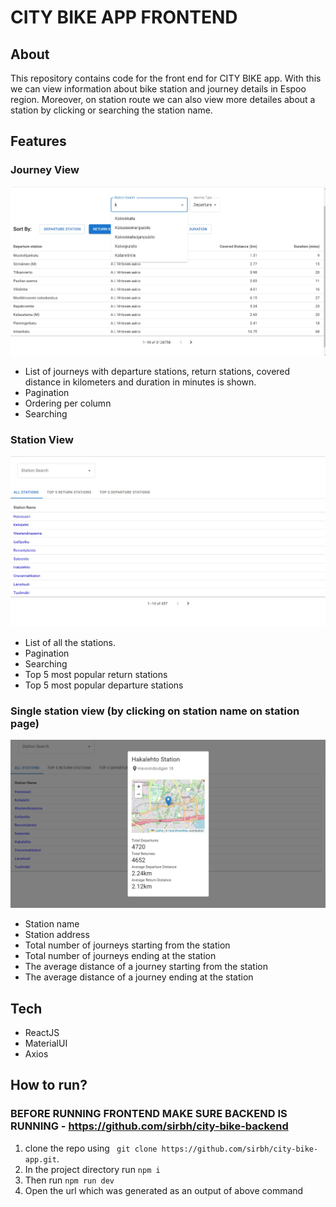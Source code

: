 # CITY BIKE APP FRONTEND
## About
This repository contains code for the front end for CITY BIKE app. With this we can view information about bike station and journey details in Espoo region. Moreover, on station route we can also view more detailes about a station by clicking or searching the station name.

## Features 

### Journey View

![View of stations list](images/journey-view.jpg)<br>

- List of journeys with departure stations, return stations, covered distance in kilometers and duration in minutes is shown.
- Pagination
- Ordering per column
- Searching

### Station View

![View of stations list](images/station-view.jpg)<br>
- List of all the stations.
- Pagination
- Searching
-  Top 5 most popular return stations
- Top 5 most popular departure stations

### Single station view (by clicking on station name on station page)

![View of stations list](images/single-station-view-with-map.jpg)<br>
- Station name
- Station address
- Total number of journeys starting from the station
- Total number of journeys ending at the station
- The average distance of a journey starting from the station
- The average distance of a journey ending at the station



## Tech

- ReactJS
- MaterialUI
- Axios

## How to run?

### BEFORE RUNNING FRONTEND MAKE SURE BACKEND IS RUNNING - https://github.com/sirbh/city-bike-backend

1. clone the repo using ``` git clone https://github.com/sirbh/city-bike-app.git```.
2. In the project directory run ```npm i```
3. Then run ```npm run dev```
4. Open the url which was generated as an output of above command

